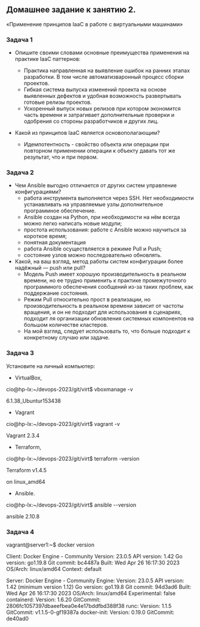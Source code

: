 

## Домашнее задание к занятию 2.

«Применение принципов IaaC в работе с виртуальными машинами»

### Задача 1
* Опишите своими словами основные преимущества применения на практике IaaC паттернов:

  - Практика направленная на выявление ошибок на ранних этапах разработки. В том числе автоматизваронный процесс сборки проектов. 
  - Гибкая система выпуска изменений проекта на основе выявленных дефектов и удобная возможность развертывать готовые релизы проектов. 
  - Ускоренный выпуск новых релизов при котором экономится часть времени и затрагивает дополнительные проверки и одобрения со стороны разработчиков и других лиц.

* Какой из принципов IaaC является основополагающим?
  - Идемпотентность - свойство объекта или операции при повторном применении операции к объекту давать тот же результат,
что и при первом.

### Задача 2
* Чем Ansible выгодно отличается от других систем управление конфигурациями?
  - работа инструмента выполняется через SSH. Нет необходимости устанавливать на управляемые узлы дополнительное программное обеспечение.
  - Ansible создан на Python, при необходимости на нём всегда можно легко написать новые модули; 
  - простота использования: работе с Ansible можно научиться за короткое время; 
  - понятная документация 
  - работа Ansible осуществляется в режиме Pull и Push; 
  - состояние узлов можно последовательно обновлять.
* Какой, на ваш взгляд, метод работы систем конфигурации более надёжный — push или pull?
  - Модель Push имеет хорошую производительность в реальном времени, но ее трудно применить к практике промежуточного программного обеспечения сообщений из-за таких проблем, как поддержание состояния. 
  - Режим Pull относительно прост в реализации, но производительность в реальном времени зависит от частоты вращения, и он не подходит для использования в сценариях, подходит ля организации обновления системных компонентов на большом количестве кластеров.
  - На мой взгляд, следует использовать то, что больше подходит к конкретному случаю или задаче. 
  
### Задача 3
Установите на личный компьютер:

 - VirtualBox,

cio@hp-lx:~/devops-2023/git/virt$ vboxmanage -v

6.1.38_Ubuntur153438

- Vagrant

cio@hp-lx:~/devops-2023/git/virt$ vagrant -v

Vagrant 2.3.4

 - Terraform,

cio@hp-lx:~/devops-2023/git/virt$ terraform -version

Terraform v1.4.5

on linux_amd64

 - Ansible.

cio@hp-lx:~/devops-2023/git/virt$ ansible --version

ansible 2.10.8

### Задача 4

vagrant@server1:~$ docker version

Client: Docker Engine - Community
 Version:           23.0.5
 API version:       1.42
 Go version:        go1.19.8
 Git commit:        bc4487a
 Built:             Wed Apr 26 16:17:30 2023
 OS/Arch:           linux/amd64
 Context:           default

Server: Docker Engine - Community
 Engine:
  Version:          23.0.5
  API version:      1.42 (minimum version 1.12)
  Go version:       go1.19.8
  Git commit:       94d3ad6
  Built:            Wed Apr 26 16:17:30 2023
  OS/Arch:          linux/amd64
  Experimental:     false
 containerd:
  Version:          1.6.20
  GitCommit:        2806fc1057397dbaeefbea0e4e17bddfbd388f38
 runc:
  Version:          1.1.5
  GitCommit:        v1.1.5-0-gf19387a
 docker-init:
  Version:          0.19.0
  GitCommit:        de40ad0

